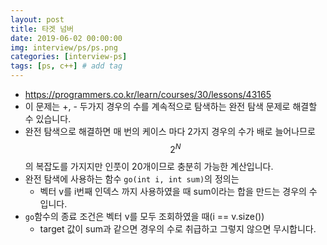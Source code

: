 ```yaml
---
layout: post
title: 타겟 넘버
date: 2019-06-02 00:00:00
img: interview/ps/ps.png
categories: [interview-ps] 
tags: [ps, c++] # add tag
---
```


+ https://programmers.co.kr/learn/courses/30/lessons/43165
+ 이 문제는 +, - 두가지 경우의 수를 계속적으로 탐색하는 완전 탐색 문제로 해결할 수 있습니다.
+ 완전 탐색으로 해결하면 매 번의 케이스 마다 2가지 경우의 수가 배로 늘어나므로 $$ 2^{N} $$ 의 복잡도를 가지지만 인풋이 20개이므로 충분히 가능한 계산입니다.
+ 완전 탐색에 사용하는 함수 `go(int i, int sum)`의 정의는
    + 벡터 v를 i번째 인덱스 까지 사용하였을 때 sum이라는 합을 만드는 경우의 수 입니다.
+ `go`함수의 종료 조건은 벡터 v를 모두 조회하였을 때(i == v.size())
    + target 값이 sum과 같으면 경우의 수로 취급하고 그렇지 않으면 무시합니다.  

<br>

